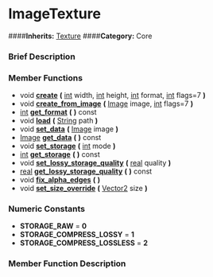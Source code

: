 #  ImageTexture  
####**Inherits:** [Texture](class_texture)
####**Category:** Core

###  Brief Description  


###  Member Functions 
  * void  **[create](#create)**  **(** [int](class_int) width, [int](class_int) height, [int](class_int) format, [int](class_int) flags=7  **)**
  * void  **[create&#95;from&#95;image](#create_from_image)**  **(** [Image](class_image) image, [int](class_int) flags=7  **)**
  * [int](class_int)  **[get&#95;format](#get_format)**  **(** **)** const
  * void  **[load](#load)**  **(** [String](class_string) path  **)**
  * void  **[set&#95;data](#set_data)**  **(** [Image](class_image) image  **)**
  * [Image](class_image)  **[get&#95;data](#get_data)**  **(** **)** const
  * void  **[set&#95;storage](#set_storage)**  **(** [int](class_int) mode  **)**
  * [int](class_int)  **[get&#95;storage](#get_storage)**  **(** **)** const
  * void  **[set&#95;lossy&#95;storage&#95;quality](#set_lossy_storage_quality)**  **(** [real](class_real) quality  **)**
  * [real](class_real)  **[get&#95;lossy&#95;storage&#95;quality](#get_lossy_storage_quality)**  **(** **)** const
  * void  **[fix&#95;alpha&#95;edges](#fix_alpha_edges)**  **(** **)**
  * void  **[set&#95;size&#95;override](#set_size_override)**  **(** [Vector2](class_vector2) size  **)**

###  Numeric Constants  
  * **STORAGE_RAW** = **0**
  * **STORAGE_COMPRESS_LOSSY** = **1**
  * **STORAGE_COMPRESS_LOSSLESS** = **2**

###  Member Function Description  

